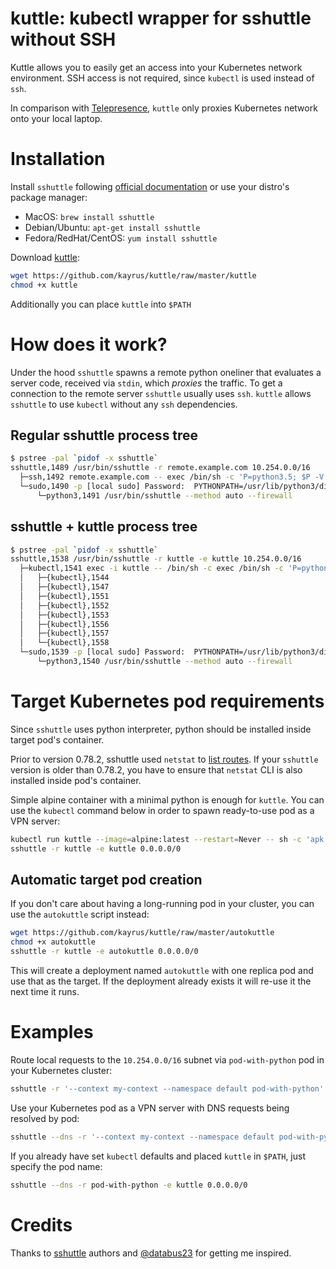 # kuttle: kubectl wrapper for sshuttle without SSH

Kuttle allows you to easily get an access into your Kubernetes network environment. SSH access is not required, since `kubectl` is used instead of `ssh`.

In comparison with [Telepresence](https://www.telepresence.io), `kuttle` only proxies Kubernetes network onto your local laptop.

# Installation

Install `sshuttle` following [official documentation](https://sshuttle.readthedocs.io/en/stable/installation.html) or use your distro's package manager:

* MacOS: `brew install sshuttle`
* Debian/Ubuntu: `apt-get install sshuttle`
* Fedora/RedHat/CentOS: `yum install sshuttle`

Download [kuttle](https://github.com/kayrus/kuttle/raw/master/kuttle):

```sh
wget https://github.com/kayrus/kuttle/raw/master/kuttle
chmod +x kuttle
```

Additionally you can place `kuttle` into `$PATH`

# How does it work?

Under the hood `sshuttle` spawns a remote python oneliner that evaluates a server code, received via `stdin`, which *proxies* the traffic. To get a connection to the remote server `sshuttle` usually uses `ssh`. `kuttle` allows `sshuttle` to use `kubectl` without any `ssh` dependencies.

## Regular sshuttle process tree

```sh
$ pstree -pal `pidof -x sshuttle`
sshuttle,1489 /usr/bin/sshuttle -r remote.example.com 10.254.0.0/16
  ├─ssh,1492 remote.example.com -- exec /bin/sh -c 'P=python3.5; $P -V 2>/dev/null || P=python; exec "$P" -c '"'"'import sys, os; verbosity=0; sys.stdin = os.fdopen(0, "rb"); exec(compile(sys.stdin.read(978), "assembler.py", "exec"))'"'"''
  └─sudo,1490 -p [local sudo] Password:  PYTHONPATH=/usr/lib/python3/dist-packages -- /usr/bin/python3 /usr/bin/sshuttle --method auto --firewall
      └─python3,1491 /usr/bin/sshuttle --method auto --firewall
```

## sshuttle + kuttle process tree

```sh
$ pstree -pal `pidof -x sshuttle`
sshuttle,1538 /usr/bin/sshuttle -r kuttle -e kuttle 10.254.0.0/16
  ├─kubectl,1541 exec -i kuttle -- /bin/sh -c exec /bin/sh -c 'P=python3.5; $P -V 2>/dev/null || P=python; exec "$P" -c '"'"'import sys, os; verbosity=0; sys.stdin = os.fdopen(0, "rb"); exec(compile(sys.stdin.read(978), "assembler.py", "exec"))'"'"''
  │   ├─{kubectl},1544
  │   ├─{kubectl},1547
  │   ├─{kubectl},1551
  │   ├─{kubectl},1552
  │   ├─{kubectl},1553
  │   ├─{kubectl},1556
  │   ├─{kubectl},1557
  │   └─{kubectl},1558
  └─sudo,1539 -p [local sudo] Password:  PYTHONPATH=/usr/lib/python3/dist-packages -- /usr/bin/python3 /usr/bin/sshuttle --method auto --firewall
      └─python3,1540 /usr/bin/sshuttle --method auto --firewall
```

# Target Kubernetes pod requirements

Since `sshuttle` uses python interpreter, python should be installed inside target pod's container.

Prior to version 0.78.2, sshuttle used `netstat` to [list routes](https://github.com/sshuttle/sshuttle/pull/132). If your `sshuttle` version is older than 0.78.2, you have to ensure that `netstat` CLI is also installed inside pod's container.

Simple alpine container with a minimal python is enough for `kuttle`. You can use the `kubectl` command below in order to spawn ready-to-use pod as a VPN server:

```sh
kubectl run kuttle --image=alpine:latest --restart=Never -- sh -c 'apk add python --update && exec tail -f /dev/null'
sshuttle -r kuttle -e kuttle 0.0.0.0/0
```

## Automatic target pod creation

If you don't care about having a long-running pod in your cluster, you can use the `autokuttle` script instead:

```sh
wget https://github.com/kayrus/kuttle/raw/master/autokuttle
chmod +x autokuttle
sshuttle -r kuttle -e autokuttle 0.0.0.0/0
```

This will create a deployment named `autokuttle` with one replica pod and use
that as the target. If the deployment already exists it will re-use it the next
time it runs.

# Examples

Route local requests to the `10.254.0.0/16` subnet via `pod-with-python` pod in your Kubernetes cluster:

```sh
sshuttle -r '--context my-context --namespace default pod-with-python' -e /path/to/kuttle 10.254.0.0/16
```

Use your Kubernetes pod as a VPN server with DNS requests being resolved by pod:

```sh
sshuttle --dns -r '--context my-context --namespace default pod-with-python' -e /path/to/kuttle 0.0.0.0/0
```

If you already have set `kubectl` defaults and placed `kuttle` in `$PATH`, just specify the pod name:

```sh
sshuttle --dns -r pod-with-python -e kuttle 0.0.0.0/0
```

# Credits

Thanks to [sshuttle](https://github.com/sshuttle/sshuttle) authors and [@databus23](https://github.com/databus23) for getting me inspired.
